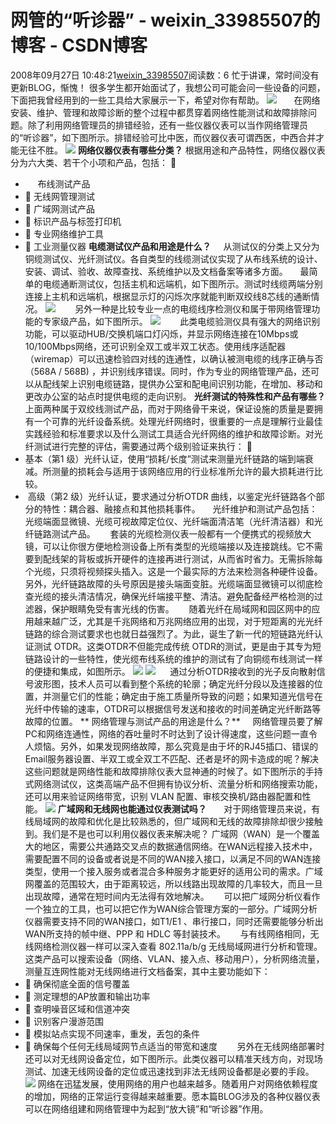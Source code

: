 # 网管的“听诊器” - weixin_33985507的博客 - CSDN博客
2008年09月27日 10:48:21[weixin_33985507](https://me.csdn.net/weixin_33985507)阅读数：6
忙于讲课，常时间没有更新BLOG，惭愧！
很多学生都开始面试了，我想公司可能会问一些设备的问题，下面把我曾经用到的一些工具给大家展示一下，希望对你有帮助。
![](http://blog.51cto.com/attachment/200809/200809271222483690468.gif)
      在网络安装、维护、管理和故障诊断的整个过程中都贯穿着网络性能测试和故障排除问题。除了利用网络管理员的排错经验，还有一些仪器仪表可以当作网络管理员的“听诊器”，如下图所示。排错经验可比中医，而仪器仪表可谓西医，中西合并才能无往不胜。
![](http://blog.51cto.com/attachment/200809/200809271222484203140.jpg)
**网络仪器仪表有哪些分类？**
根据用途和产品特性，网络仪器仪表分为六大类、若干个小项和产品，包括：
 
-      布线测试产品
-  无线网管理测试
-  广域网测试产品
-  标识产品与标签打印机
-  专业网络维护工具
-  工业测量仪器
**电缆测试仪产品和用途是什么？**
    从测试仪的分类上又分为铜缆测试仪、光纤测试仪。各自类型的线缆测试仪实现了从布线系统的设计、安装、调试、验收、故障查找、系统维护以及文档备案等诸多方面。
    最简单的电缆通断测试仪，包括主机和远端机，如下图所示。测试时线缆两端分别连接上主机和远端机，根据显示灯的闪烁次序就能判断双绞线8芯线的通断情况。
![](http://blog.51cto.com/attachment/200809/200809271222485441312.jpg)
       另外一种是比较专业一点的电缆线序检测仪和属于带网络管理功能的专家级产品，如下图所示。
![](http://blog.51cto.com/attachment/200809/200809271222485852578.gif)
       此类电缆验测仪具有强大的网络识别功能，可以驱动HUB/交换机端口灯闪烁，并显示网络连接在10Mbps或10/100Mbps网络，还可识别全双工或半双工状态。使用线序适配器（wiremap）可以迅速检验四对线的连通性，以确认被测电缆的线序正确与否（568A / 568B) ，并识别线序错误。同时，作为专业的网络管理产品，还可以从配线架上识别电缆链路，提供办公室和配电间识别功能，在增加、移动和更改办公室的站点时提供电缆的走向识别。
**光纤测试的特殊性和产品有哪些？**
上面两种属于双绞线测试产品，而对于网络骨干来说，保证设施的质量是要拥有一个可靠的光纤设备系统。处理光纤网络时，很重要的一点是理解行业最佳实践经验和标准要求以及什么测试工具适合光纤网络的维护和故障诊断。对光纤测试进行完整的评估，需要通过两个级别验证来执行： 
   
- 基本（第1 级）光纤认证，使用“损耗/长度”测试来测量光纤链路的端到端衰减。所测量的损耗会与适用于该网络应用的行业标准所允许的最大损耗进行比较。 
-  高级（第2 级）光纤认证，要求通过分析OTDR 曲线，以鉴定光纤链路各个部分的特性：耦合器、融接点和其他损耗事件。 
    光纤维护和测试产品包括：光缆端面显微镜、光缆可视故障定位仪、光纤端面清洁笔（光纤清洁器）和光纤链路测试产品。
     套装的光缆检测仪表一般都有一个便携式的视频放大镜，可以让你很方便地检测设备上所有类型的光缆端接以及连接跳线。它不需要到配线架的背板或拆开硬件的连接再进行测试，从而省时省力。无需拆除每个光缆，只须将视频探头插入。这是一个最实际的方法来检测各种硬件设备。另外，光纤链路故障的头号原因是接头端面变脏。光缆端面显微镜可以彻底检查光缆的接头清洁情况，确保光纤端接平整、清洁。避免配备经严格检测的过滤器，保护眼睛免受有害光线的伤害。
     随着光纤在局域网和园区网中的应用越来越广泛，尤其是千兆网络和万兆网络应用的出现，对于短距离的光光纤链路的综合测试要求也也就日益强烈了。为此，诞生了新一代的短链路光纤认证测试 OTDR。这类OTDR不但能完成传统 OTDR的测试，更是由于其专为短链路设计的一些特性，使光缆布线系统的维护的测试有了向铜缆布线测试一样的便捷和集成，如图所示。
![](http://blog.51cto.com/attachment/200809/200809271222485673484.jpg)
![](http://blog.51cto.com/attachment/200809/200809271222485534062.jpg)
     通过分析OTDR接收到的光子反向散射信号波形图，技术人员可以看到整个系统的轮廓；确定光纤分段以及连接器的位置，并测量它们的性能；确定由于施工质量所导致的问题；如果知道光信号在光纤中传输的速率，OTDR可以根据信号发送和接收的时间差确定光纤断路等故障的位置。
** 网络管理与测试产品的用途是什么？**
    网络管理员要了解PC和网络连通性，网络的吞吐量时不时达到了设计得速度，这些问题一直令人烦恼。另外，如果发现网络故障，那么究竟是由于坏的RJ45插口、错误的Email服务器设置、半双工或全双工不匹配、还者是坏的网卡造成的呢？解决这些问题就是网络性能和故障排除仪表大显神通的时候了。如下图所示的手持式网络测试仪，这类高端产品不但拥有协议分析、流量分析和网络搜索功能，还可以用来验证网络带宽，识别 VLAN 配置、审核交换机/路由器配置和性能。
![](http://blog.51cto.com/attachment/200809/200809271222485697000.jpg)
**广域网和无线网也能通过仪表测试吗？**
      对于网络管理员来说，有线局域网的故障和优化是比较熟悉的，但广域网和无线的故障排除却很少接触到。我们是不是也可以利用仪器仪表来解决呢？
广域网（WAN）是一个覆盖大的地区，需要公共通路交叉点的数据通信网络。在WAN远程接入技术中，需要配置不同的设备或者说是不同的WAN接入接口，以满足不同的WAN连接类型，使用一个接入服务或者混合多种服务才能更好的适用公司的需求。广域网覆盖的范围较大，由于距离较远，所以线路出现故障的几率较大，而且一旦出现故障，通常在短时间内无法得有效地解决。
     可以把广域网分析仪看作一个独立的工具，也可以把它作为WAN综合管理方案的一部分。广域网分析仪器需要支持不同的WAN接口，如T1/E1 、串行接口，同时还需要能够分析出WAN所支持的帧中继、PPP 和 HDLC 等封装技术。
     与有线网络相同，无线网络检测仪器一样可以深入查看 802.11a/b/g 无线局域网进行分析和管理。这类产品可以搜索设备（网络、VLAN、接入点、移动用户），分析网络流量，测量互连网性能对无线网络进行文档备案，其中主要功能如下：
-  确保彻底全面的信号覆盖 
-  测定理想的AP放置和输出功率 
-  查明噪音区域和信道冲突 
-  识别客户漫游范围 
-  模拟站点实现不同速率，重发，丢包的条件 
-  确保每个任何无线局域网节点适当的带宽和速度
       另外在无线网络部署时还可以对无线网设备定位，如下图所示。此类仪器可以精准天线方向，对现场测试、加速无线网设备的定位或迅速找到非法无线网设备都是必要的手段。
![](http://blog.51cto.com/attachment/200809/200809271222485974281.jpg)
网络在迅猛发展，使用网络的用户也越来越多。随着用户对网络依赖程度的增加，网络的正常运行变得越来越重要。愿本篇BLOG涉及的各种仪器仪表可以在网络组建和网络管理中为起到“放大镜”和“听诊器”作用。
